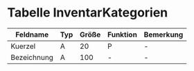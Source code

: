 #	Tabelle InventarKategorien


| Feldname    | Typ | Größe | Funktion | Bemerkung |
|-------------|-----|-------|----------|-----------|
| Kuerzel     | A   | 20    | P        | -         |
| Bezeichnung | A   | 100   | -        | -         |

